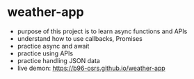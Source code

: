 # weather-app
- purpose of this project is to learn async functions and APIs
- understand how to use callbacks, Promises
- practice async and await
- practice using APIs
- practice handling JSON data
- live demon: https://b96-osrs.github.io/weather-app
